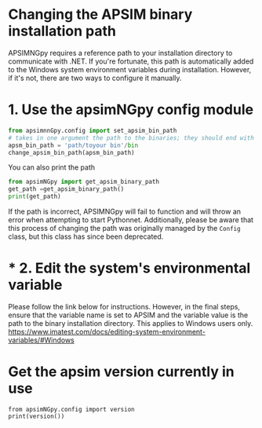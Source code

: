 # Changing the APSIM binary installation path
APSIMNGpy requires a reference path to your installation directory to communicate with .NET. If you're fortunate, this path is automatically added to the Windows system environment variables during installation. However, if it's not, there are two ways to configure it manually.

# 1. Use the apsimNGpy config module
   
```python
from apsimnnGpy.config import set_apsim_bin_path
# takes in one argument the path to the binaries; they should end with the word 'bin'
apsm_bin_path = 'path/toyour bin'/bin
change_apsim_bin_path(apsm_bin_path)
```

You can also print the path
```python
from apsimNGpy import get_apsim_binary_path
get_path =get_apsim_binary_path()
print(get_path)
```
If the path is incorrect, APSIMNGpy will fail to function and will throw an error when attempting to start Pythonnet. Additionally, please be aware that this process of changing the path was originally managed by the `Config` class, but this class has since been deprecated.
# * 2.  Edit the system's environmental variable
  Please follow the link below for instructions. However, in the final steps, ensure that the variable name is set to APSIM and the variable value is the path to the binary installation directory. This applies to Windows users only.
   https://www.imatest.com/docs/editing-system-environment-variables/#Windows
   # Get the apsim version currently in use
   ```
from apsimNGpy.config import version
print(version())

  